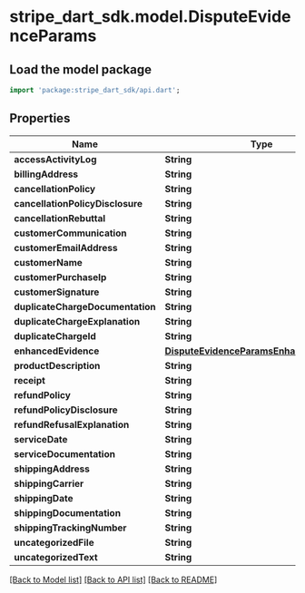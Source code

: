 # stripe_dart_sdk.model.DisputeEvidenceParams

## Load the model package
```dart
import 'package:stripe_dart_sdk/api.dart';
```

## Properties
Name | Type | Description | Notes
------------ | ------------- | ------------- | -------------
**accessActivityLog** | **String** |  | [optional] 
**billingAddress** | **String** |  | [optional] 
**cancellationPolicy** | **String** |  | [optional] 
**cancellationPolicyDisclosure** | **String** |  | [optional] 
**cancellationRebuttal** | **String** |  | [optional] 
**customerCommunication** | **String** |  | [optional] 
**customerEmailAddress** | **String** |  | [optional] 
**customerName** | **String** |  | [optional] 
**customerPurchaseIp** | **String** |  | [optional] 
**customerSignature** | **String** |  | [optional] 
**duplicateChargeDocumentation** | **String** |  | [optional] 
**duplicateChargeExplanation** | **String** |  | [optional] 
**duplicateChargeId** | **String** |  | [optional] 
**enhancedEvidence** | [**DisputeEvidenceParamsEnhancedEvidence**](DisputeEvidenceParamsEnhancedEvidence.md) |  | [optional] 
**productDescription** | **String** |  | [optional] 
**receipt** | **String** |  | [optional] 
**refundPolicy** | **String** |  | [optional] 
**refundPolicyDisclosure** | **String** |  | [optional] 
**refundRefusalExplanation** | **String** |  | [optional] 
**serviceDate** | **String** |  | [optional] 
**serviceDocumentation** | **String** |  | [optional] 
**shippingAddress** | **String** |  | [optional] 
**shippingCarrier** | **String** |  | [optional] 
**shippingDate** | **String** |  | [optional] 
**shippingDocumentation** | **String** |  | [optional] 
**shippingTrackingNumber** | **String** |  | [optional] 
**uncategorizedFile** | **String** |  | [optional] 
**uncategorizedText** | **String** |  | [optional] 

[[Back to Model list]](../README.md#documentation-for-models) [[Back to API list]](../README.md#documentation-for-api-endpoints) [[Back to README]](../README.md)


